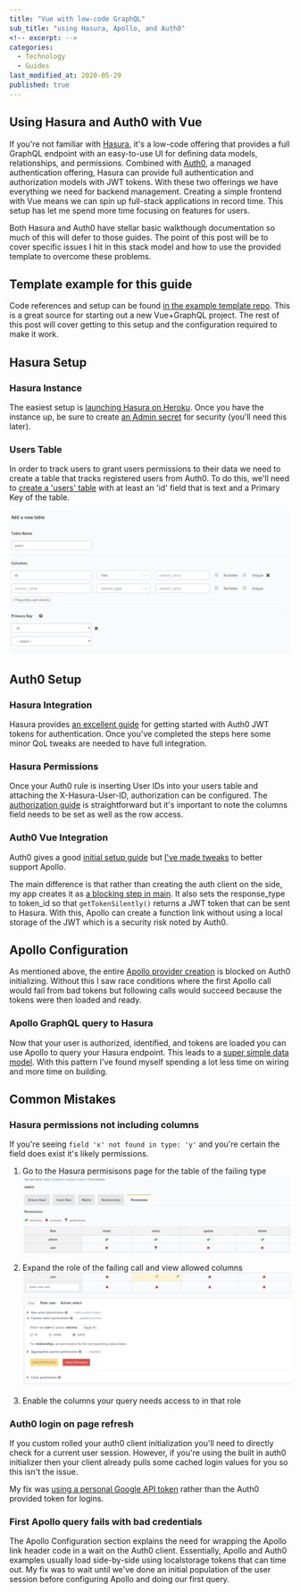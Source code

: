 ```yaml
---
title: "Vue with low-code GraphQL"
sub_title: "using Hasura, Apollo, and Auth0"
<!-- excerpt: -->
categories:
  - Technology
  - Guides
last_modified_at: 2020-05-29
published: true
---
```


## Using Hasura and Auth0 with Vue

If you're not familiar with [Hasura](https://hasura.io/), it's a low-code offering that provides a full GraphQL endpoint with an easy-to-use UI for defining data models, relationships, and permissions. Combined with [Auth0](https://auth0.com/), a managed authentication offering, Hasura can provide full authentication and authorization models with JWT tokens. With these two offerings we have everything we need for backend management. Creating a simple frontend with Vue means we can spin up full-stack applications in record time. This setup has let me spend more time focusing on features for users.

Both Hasura and Auth0 have stellar basic walkthough documentation so much of this will defer to those guides. The point of this post will be to cover specific issues I hit in this stack model and how to use the provided template to overcome these problems.

## Template example for this guide

Code references and setup can be found [in the example template repo](https://github.com/MasonSchneider/Vue-GraphQL-Template). This is a great source for starting out a new Vue+GraphQL project. The rest of this post will cover getting to this setup and the configuration required to make it work.

## Hasura Setup

### Hasura Instance

The easiest setup is [launching Hasura on Heroku](https://hasura.io/docs/1.0/graphql/manual/getting-started/heroku-simple.html). Once you have the instance up, be sure to create [an Admin secret](https://hasura.io/docs/1.0/graphql/manual/deployment/heroku/securing-graphql-endpoint.html) for security (you'll need this later).

### Users Table

In order to track users to grant users permissions to their data we need to create a table that tracks registered users from Auth0. To do this, we'll need to [create a 'users' table](https://hasura.io/docs/1.0/graphql/manual/getting-started/first-graphql-query.html#create-a-table) with at least an 'id' field that is text and a Primary Key of the table.

![Create Users snapshot](/assets/images/screenshotUsersTable.png)

## Auth0 Setup

### Hasura Integration

Hasura provides [an excellent guide](https://hasura.io/docs/1.0/graphql/manual/guides/integrations/auth0-jwt.html#guides-auth0-jwt) for getting started with Auth0 JWT tokens for authentication. Once you've completed the steps here some minor QoL tweaks are needed to have full integration.

### Hasura Permissions

Once your Auth0 rule is inserting User IDs into your users table and attaching the X-Hasura-User-ID, authorization can be configured. The [authorization guide](https://hasura.io/docs/1.0/graphql/manual/auth/authorization/index.html) is straightforward but it's important to note the columns field needs to be set as well as the row access.

### Auth0 Vue Integration

Auth0 gives a good [initial setup guide](https://auth0.com/docs/quickstart/spa/vuejs/01-login) but [I've made tweaks](https://github.com/MasonSchneider/Vue-GraphQL-Template/tree/master/src/auth) to better support Apollo.

The main difference is that rather than creating the auth client on the side, my app creates it as [a blocking step in main](https://github.com/MasonSchneider/Vue-GraphQL-Template/blob/master/src/main.js). It also sets the response_type to token_id so that ```getTokenSilently()``` returns a JWT token that can be sent to Hasura. With this, Apollo can create a function link without using a local storage of the JWT which is a security risk noted by Auth0.

## Apollo Configuration

As mentioned above, the entire [Apollo provider creation](https://github.com/MasonSchneider/Vue-GraphQL-Template/blob/master/src/main.js#L78) is blocked on Auth0 initializing. Without this I saw race conditions where the first Apollo call would fail from bad tokens but following calls would succeed because the tokens were then loaded and ready.

### Apollo GraphQL query to Hasura

Now that your user is authorized, identified, and tokens are loaded you can use Apollo to query your Hasura endpoint. This leads to a [super simple data model](https://github.com/MasonSchneider/Vue-GraphQL-Template/blob/master/src/views/Home.vue). With this pattern I've found myself spending a lot less time on wiring and more time on building.

## Common Mistakes

### Hasura permissions not including columns

If you're seeing ```field 'x' not found in type: 'y'``` and you're certain the field does exist it's likely permissions.

1. Go to the Hasura permisisons page for the table of the failing type
  ![Permissions snapshot](/assets/images/permissionsScreenshot.png)

2. Expand the role of the failing call and view allowed columns
  ![Column snapshot](/assets/images/screenshotColumns.png)
  
3. Enable the columns your query needs access to in that role

### Auth0 login on page refresh

If you custom rolled your auth0 client initialization you'll need to directly check for a current user session. However, if you're using the built in auth0 initializer then your client already pulls some cached login values for you so this isn't the issue.

My fix was [using a personal Google API token](https://auth0.com/docs/connections/social/google) rather than the Auth0 provided token for logins.

### First Apollo query fails with bad credentials

The Apollo Configuration section explains the need for wrapping the Apollo link header code in a wait on the Auth0 client. Essentially, Apollo and Auth0 examples usually load side-by-side using localstorage tokens that can time out. My fix was to wait until we've done an initial population of the user session before configuring Apollo and doing our first query.
